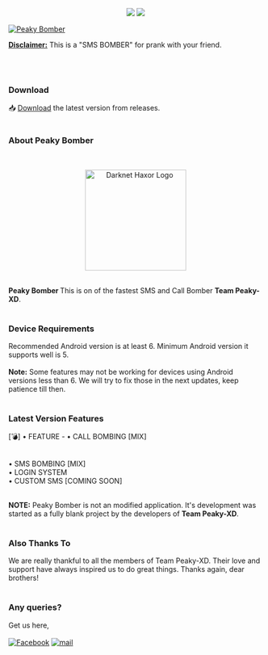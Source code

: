 <p align="center">
<img src="https://img.shields.io/badge/Java-ED8B00?style=for-the-badge&logo=java&logoColor=white">
<img src="https://img.shields.io/badge/JavaScript-F7DF1E?style=for-the-badge&logo=javascript&logoColor=black">
<p>
<a href="#">
<img title="Peaky Bomber" src="https://avatars.githubusercontent.com/u/121819973?v=4">
</a>
</p>
<b><u>Disclaimer:</u></b> This is a "SMS BOMBER" for prank with your friend.
</p>
<br>

<br>

### Download
📥 <a href="https://github.com/darknethaxor/DH-HackBar/releases">Download</a> the latest version from releases.
<br>
<br>

### About Peaky Bomber
<br>
<p align="center">
<a href="#">
<img title="Darknet Haxor" alt="Darknet Haxor Logo" src="https://avatars.githubusercontent.com/u/121819973?v=4" height="200" width="200">
</a>
</p>
<br>
<b>Peaky Bomber </b>This is on of the fastest SMS and Call Bomber <b>Team Peaky-XD</b>.
<br>
<br>

### Device Requirements

Recommended Android version is at least 6. Minimum Android version it supports well is 5.
<br>
<br>
<b>Note:</b> Some features may not be working for devices using Android versions less than 6. We will try to fix those in the next updates, keep patience till then.
<br>
<br>

### Latest Version Features
[💣] • FEATURE -
        • CALL BOMBING [MIX]

<br>
        • SMS BOMBING  [MIX]

<br>
        • LOGIN SYSTEM 

<br>
        • CUSTOM SMS [COMING SOON]
<br>
<br>


<b>NOTE:</b> Peaky Bomber is not an modified application. It's development was started as a fully blank project by the developers of <b>Team Peaky-XD</b>.
<br>
<br>

### Also Thanks To

We are really thankful to all the members of Team Peaky-XD. Their love and support have always inspired us to do great things. Thanks again, dear brothers!
<br>
<br>

### Any queries?
Get us here,<br></br>
[![Facebook](https://img.shields.io/badge/Facebook-1877F2?style=for-the-badge&logo=facebook&logoColor=white)](https://www.facebook.com/peaky09)
[![mail](https://img.shields.io/badge/Gmail-D14836?style=for-the-badge&logo=gmail&logoColor=white)](mailto:x_spoilt@yahoo.com)
